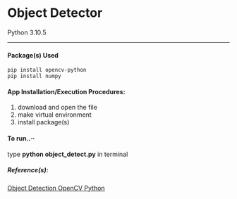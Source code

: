 # Object Detector
Python 3.10.5
- - - - 

#### Package(s) Used

    pip install opencv-python
    pip install numpy
    
#### App Installation/Execution Procedures:
1. download and open the file
2. make virtual environment
3. install package(s)
 
   
#### To run..⋅⋅
 type __python object_detect.py__ in terminal

##### Reference(s): ##### 
[Object Detection OpenCV Python](https://www.youtube.com/watch?v=HXDD7-EnGBY)
